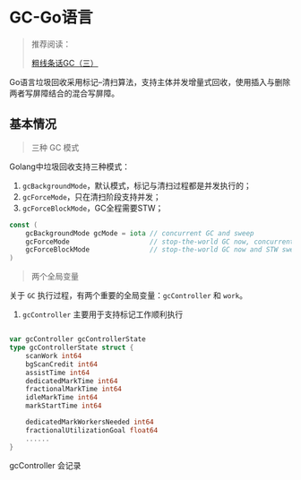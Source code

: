 # GC-Go语言

> 推荐阅读：
>
> [粗线条话GC（三）](https://mp.weixin.qq.com/s?__biz=Mzg5NjIwNzIxNQ==&mid=2247484560&idx=2&sn=904e5b8cf262f1a127a9d9550776cc8d&chksm=c005d490f7725d86db7df38c3dcaa563b44b945ec26751efa477166a997ad153748c3c85ec73&scene=21#wechat_redirect)

Go语言垃圾回收采用标记–清扫算法，支持主体并发增量式回收，使用插入与删除两者写屏障结合的混合写屏障。

## 基本情况

> 三种 GC 模式

Golang中垃圾回收支持三种模式：

1. `gcBackgroundMode`，默认模式，标记与清扫过程都是并发执行的；
2. `gcForceMode`，只在清扫阶段支持并发；
3. `gcForceBlockMode`，GC全程需要STW；

```go
const (
    gcBackgroundMode gcMode = iota // concurrent GC and sweep
    gcForceMode                    // stop-the-world GC now, concurrent sweep
    gcForceBlockMode               // stop-the-world GC now and STW sweep (forced by user)
)
```

> 两个全局变量

关于 `GC` 执行过程，有两个重要的全局变量：`gcController` 和 `work`。

1. `gcController` 主要用于支持标记工作顺利执行

```go

var gcController gcControllerState
type gcControllerState struct {
    scanWork int64
    bgScanCredit int64
    assistTime int64
    dedicatedMarkTime int64
    fractionalMarkTime int64
    idleMarkTime int64
    markStartTime int64

    dedicatedMarkWorkersNeeded int64
    fractionalUtilizationGoal float64
    ......
}
```

gcController 会记录
